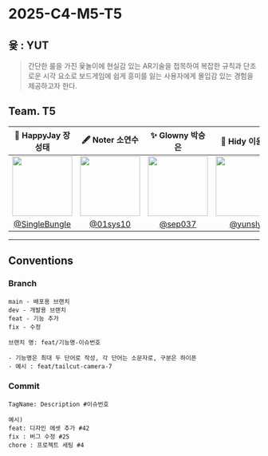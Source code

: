 # 2025-C4-M5-T5

## 윷 : YUT
> 간단한 룰을 가진 윷놀이에 현실감 있는 AR기술을 접목하여 복잡한 규칙과 단조로운 시각 요소로 보드게임에 쉽게 흥미를 잃는 사용자에게 몰입감 있는 경험을 제공하고자 한다.




## Team. T5
| 🐶 HappyJay 장성태 | 🖋️ Noter 소연수 | ✨ Glowny 박승은 | 🦫 Hidy 이윤서 | 🍭 Sena 박세연 |
|:-:|:-:|:-:|:-:|:-:|
| <img src="https://avatars.githubusercontent.com/u/50876959?v=4" width=120>  | <img src="https://avatars.githubusercontent.com/u/65909443?v=4" width=120>  |  <img src="https://avatars.githubusercontent.com/u/112964257?v=4" width=120> |  <img src="https://avatars.githubusercontent.com/u/174097344?v=4" width=120> | <img src="https://avatars.githubusercontent.com/u/138393738?v=4" width=120>  |
| [@SingleBungIe](https://github.com/SingleBungIe)  | [@01sys10](https://github.com/01sys10)  |  [@sep037](https://github.com/sep037) | [@yunsly](https://github.com/yunsly)  | [@hiseyeon](https://github.com/hiseyeon)  |


---

## Conventions
### Branch
``` 
main - 배포용 브랜치 
dev - 개발용 브랜치
feat - 기능 추가
fix - 수정
``` 
``` 
브랜치 명: feat/기능명-이슈번호

- 기능명은 최대 두 단어로 작성, 각 단어는 소문자로, 구분은 하이픈
- 예시 : feat/tailcut-camera-7
``` 
### Commit 

``` 
TagName: Description #이슈번호

예시)
feat: 디자인 에셋 추가 #42
fix : 버그 수정 #25
chore : 프로젝트 세팅 #4
``` 
